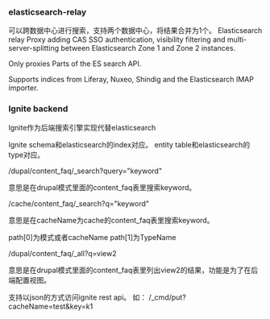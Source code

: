 ### elasticsearch-relay

可以跨数据中心进行搜索，支持两个数据中心，将结果合并为1个。
Elasticsearch relay Proxy adding CAS SSO authentication,   visibility filtering and multi-server-splitting between Elasticsearch Zone 1 and Zone 2 instances.

Only proxies Parts of the ES search API.

Supports indices from Liferay,   Nuxeo,   Shindig and the Elasticsearch IMAP importer.




### Ignite backend

Ignite作为后端搜索引擎实现代替elasticsearch

Ignite schema和elasticsearch的index对应。
entity table和elasticsearch的type对应。

/dupal/content_faq/_search?query="keyword"

意思是在drupal模式里面的content_faq表里搜索keyword。

/cache/content_faq/_search?q="keyword"

意思是在cacheName为cache的content_faq表里搜索keyword。

path[0]为模式或者cacheName
path[1]为TypeName


/dupal/content_faq/_all?q=view2

意思是在drupal模式里面的content_faq表里列出view2的结果，功能是为了在后端配置视图。


支持以json的方式访问ignite rest api。
如：
/_cmd/put?cacheName=test&key=k1

